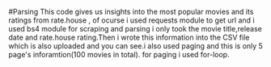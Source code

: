 #Parsing
This code gives us insights into the most popular movies and its ratings from rate.house ,
of ocurse i used requests module to get url and i used bs4 module for scraping and parsing 
i only took the movie title,release date and rate.house rating.Then i wrote this information into the CSV file
which is also uploaded and you can see.i also used paging and this is only 5 page's inforamtion(100 movies in total).
for paging i used for-loop.
